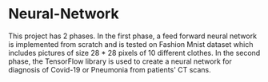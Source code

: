 # Neural-Network
This project has 2 phases. In the first phase, a feed forward neural network is implemented from scratch and is tested on Fashion Mnist dataset which includes pictures of size 28 * 28 pixels of 10 different clothes.
In the second phase, the TensorFlow library is used to create a neural network for diagnosis of Covid-19 or Pneumonia from patients' CT scans.
